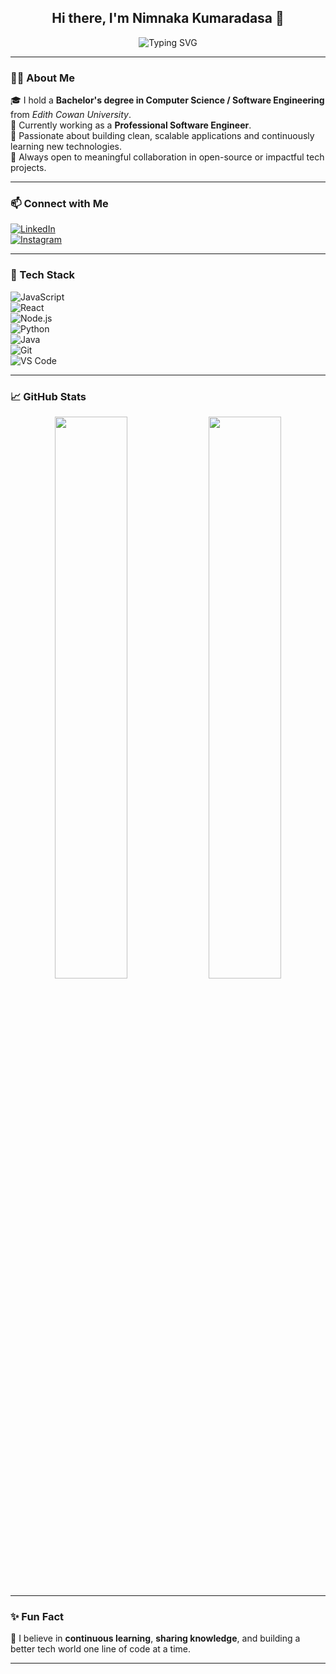 <!-- GitHub README: Nimnaka Kumaradasa -->

<h2 align="center">Hi there, I'm Nimnaka Kumaradasa 👋</h2>

<p align="center">
  <img src="https://readme-typing-svg.demolab.com?font=Fira+Code&weight=500&size=24&duration=4000&pause=1000&color=00BFFF&center=true&vCenter=true&width=435&lines=Software+Engineer;Full-Stack+Developer;Tech+Enthusiast" alt="Typing SVG" />
</p>

---

### 👨‍💻 About Me

🎓 I hold a **Bachelor's degree in Computer Science / Software Engineering** from *Edith Cowan University*.  
💼 Currently working as a **Professional Software Engineer**.  
🌟 Passionate about building clean, scalable applications and continuously learning new technologies.  
🤝 Always open to meaningful collaboration in open-source or impactful tech projects.  

---

### 📫 Connect with Me

[![LinkedIn](https://img.shields.io/badge/LinkedIn-Connect-blue?logo=linkedin&style=flat-square)](https://www.linkedin.com/in/nimnaka-kumaradasa-07283923a/)  
[![Instagram](https://img.shields.io/badge/Instagram-Follow-critical?logo=instagram&style=flat-square)](https://www.instagram.com/nimnaka.kumaradasa/)

---

### 🚀 Tech Stack

![JavaScript](https://img.shields.io/badge/-JavaScript-black?style=flat-square&logo=javascript)  
![React](https://img.shields.io/badge/-React-black?style=flat-square&logo=react)  
![Node.js](https://img.shields.io/badge/-Node.js-black?style=flat-square&logo=node.js)  
![Python](https://img.shields.io/badge/-Python-black?style=flat-square&logo=python)  
![Java](https://img.shields.io/badge/-Java-black?style=flat-square&logo=java)  
![Git](https://img.shields.io/badge/-Git-black?style=flat-square&logo=git)  
![VS Code](https://img.shields.io/badge/-VS_Code-black?style=flat-square&logo=visual-studio-code)

---

### 📈 GitHub Stats

<p align="center">
  <img width="48%" src="https://github-readme-stats.vercel.app/api?username=nimnaka-kumaradasa&show_icons=true&theme=react&hide_border=true" />
  <img width="48%" src="https://github-readme-streak-stats.herokuapp.com/?user=nimnaka-kumaradasa&theme=react&hide_border=true" />
</p>

---

### ✨ Fun Fact

🧠 I believe in **continuous learning**, **sharing knowledge**, and building a better tech world one line of code at a time.

---
